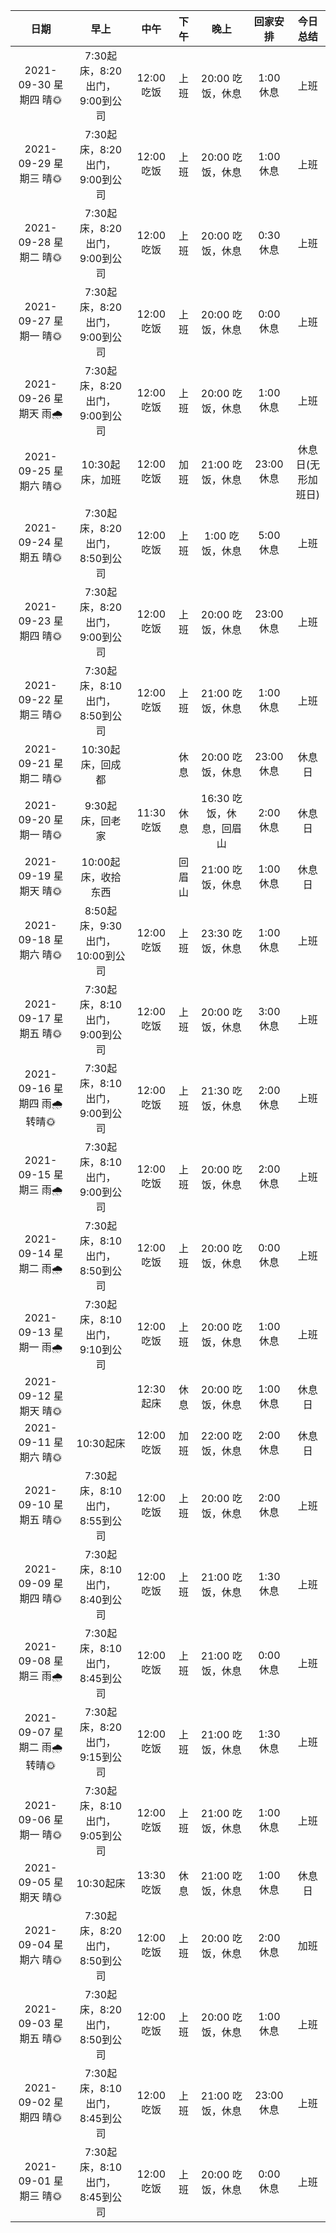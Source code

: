 |         日期         |                      早上                       |       中午       |          下午          |       晚上       |      回家安排       |                                                                                 今日总结                                                                                 |
| :------------------: | :---------------------------------------------: | :--------------: | :--------------------: | :--------------: | :-----------------: | :----------------------------------------------------------------------------------------------------------------------------------------------------------------------: |
| 2021-09-30 星期四 晴🌞 |   7:30起床，8:20出门，9:00到公司      |  12:00吃饭    |  上班  | 20:00 吃饭，休息 | 1:00 休息  | 上班  |
| 2021-09-29 星期三 晴🌞 |   7:30起床，8:20出门，9:00到公司      |  12:00吃饭    |  上班  | 20:00 吃饭，休息 | 1:00 休息  | 上班  |
| 2021-09-28 星期二 晴🌞 |   7:30起床，8:20出门，9:00到公司      |  12:00吃饭    |  上班  | 20:00 吃饭，休息 | 0:30 休息  | 上班  |
| 2021-09-27 星期一 晴🌞 |   7:30起床，8:20出门，9:00到公司      |  12:00吃饭    |  上班  | 20:00 吃饭，休息 | 0:00 休息  | 上班  |
| 2021-09-26 星期天 雨🌧 |   7:30起床，8:20出门，9:00到公司      |  12:00吃饭    |  上班  | 20:00 吃饭，休息 | 1:00 休息  | 上班  |
| 2021-09-25 星期六 晴🌞 |   10:30起床，加班     |  12:00吃饭    |  加班  | 21:00 吃饭，休息 | 23:00 休息  | 休息日(无形加班日)  |
| 2021-09-24 星期五 晴🌞 |   7:30起床，8:20出门，8:50到公司      |  12:00吃饭    |  上班  | 1:00 吃饭，休息 | 5:00 休息  | 上班  |
| 2021-09-23 星期四 晴🌞 |   7:30起床，8:20出门，9:00到公司      |  12:00吃饭    |  上班  | 20:00 吃饭，休息 | 23:00 休息  | 上班  |
| 2021-09-22 星期三 晴🌞 |   7:30起床，8:10出门，8:50到公司      |  12:00吃饭    |  上班  | 21:00 吃饭，休息 | 1:00 休息  | 上班  |
| 2021-09-21 星期二 晴🌞 |   10:30起床，回成都      |       |  休息  | 20:00 吃饭，休息 | 23:00 休息  | 休息日  |
| 2021-09-20 星期一 晴🌞 |   9:30起床，回老家      |  11:30吃饭    |  休息  | 16:30 吃饭，休息，回眉山 | 2:00 休息  | 休息日  |
| 2021-09-19 星期天 晴🌞 |   10:00起床，收拾东西      |      |  回眉山  | 21:00 吃饭，休息 | 1:00 休息  | 休息日  |
| 2021-09-18 星期六 晴🌞 |   8:50起床，9:30出门，10:00到公司      |  12:00吃饭    |  上班  | 23:30 吃饭，休息 | 1:00 休息  | 上班  |
| 2021-09-17 星期五 晴🌞 |   7:30起床，8:10出门，9:00到公司      |  12:00吃饭    |  上班  | 20:00 吃饭，休息 | 3:00 休息  | 上班  |
| 2021-09-16 星期四 雨🌧转晴🌞 |   7:30起床，8:10出门，9:00到公司      |  12:00吃饭    |  上班  | 21:30 吃饭，休息 | 2:00 休息  | 上班  |
| 2021-09-15 星期三 雨🌧 |   7:30起床，8:10出门，9:00到公司      |  12:00吃饭    |  上班  | 20:00 吃饭，休息 | 2:00 休息  | 上班  |
| 2021-09-14 星期二 雨🌧 |   7:30起床，8:10出门，8:50到公司      |  12:00吃饭    |  上班  | 20:00 吃饭，休息 | 0:00 休息  | 上班  |
| 2021-09-13 星期一 雨🌧 |   7:30起床，8:10出门，9:10到公司      |  12:00吃饭    |  上班  | 20:00 吃饭，休息 | 1:00 休息  | 上班  |
| 2021-09-12 星期天 晴🌞 |         |   12:30起床   |  休息  | 20:00 吃饭，休息 | 1:00 休息  | 休息日  |
| 2021-09-11 星期六 晴🌞 |   10:30起床      |  12:00吃饭    |  加班  | 22:00 吃饭，休息 | 2:00 休息  | 休息日  |
| 2021-09-10 星期五 晴🌞 |   7:30起床，8:10出门，8:55到公司      |  12:00吃饭    |  上班  | 20:00 吃饭，休息 | 2:00 休息  | 上班  |
| 2021-09-09 星期四 晴🌞 |   7:30起床，8:10出门，8:40到公司      |  12:00吃饭    |  上班  | 21:00 吃饭，休息 | 1:30 休息  | 上班  |
| 2021-09-08 星期三 雨🌧 |   7:30起床，8:10出门，8:45到公司      |  12:00吃饭    |  上班  | 21:00 吃饭，休息 | 0:00 休息  | 上班  |
| 2021-09-07 星期二 雨🌧转晴🌞 |   7:30起床，8:20出门，9:15到公司      |  12:00吃饭    |  上班  | 21:00 吃饭，休息 | 1:30 休息  | 上班  |
| 2021-09-06 星期一 晴🌞 |   7:30起床，8:10出门，9:05到公司      |  12:00吃饭    |  上班  | 21:00 吃饭，休息 | 1:00 休息  | 上班  |
| 2021-09-05 星期天 晴🌞 |   10:30起床     |  13:30吃饭    |  休息  | 21:00 吃饭，休息 | 1:00 休息  | 休息日  |
| 2021-09-04 星期六 晴🌞 |   7:30起床，8:20出门，8:50到公司      |  12:00吃饭    |  上班  | 20:00 吃饭，休息 | 2:00 休息  | 加班  |
| 2021-09-03 星期五 晴🌞 |   7:30起床，8:20出门，8:50到公司      |  12:00吃饭    |  上班  | 20:00 吃饭，休息 | 1:00 休息  | 上班  |
| 2021-09-02 星期四 晴🌞 |   7:30起床，8:10出门，8:45到公司      |  12:00吃饭    |  上班  | 21:00 吃饭，休息 | 23:00 休息  | 上班  |
| 2021-09-01 星期三 晴🌞 |   7:30起床，8:10出门，8:45到公司      |  12:00吃饭    |  上班  | 20:00 吃饭，休息 | 0:00 休息  | 上班  |
